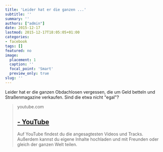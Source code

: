 ```yaml
---
title: 'Leider hat er die ganzen ...'
subtitle: ''
summary: ''
authors: ["admin"]
date: 2015-12-17
lastmod: 2015-12-17T18:05:05+01:00
categories:
- facebook
tags: []
featured: no
image:
  placement: 1
  caption: ''
  focal_point: 'Smart'
  preview_only: true
slug: ''
---
```

Leider hat er die ganzen Obdachlosen vergessen, die um Geld betteln und Straßenmagazine verkaufen. Sind die etwa nicht "egal"?
> youtube.com
> ## [ - YouTube](https://www.youtube.com/watch?v=xvcpy4WjZMs)
>
>Auf YouTube findest du die angesagtesten Videos und Tracks. Außerdem kannst du eigene Inhalte hochladen und mit Freunden oder gleich der ganzen Welt teilen.

